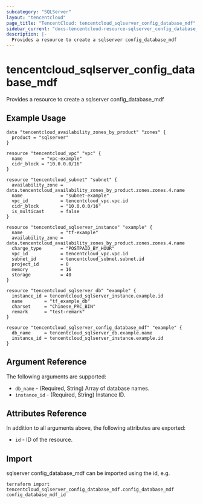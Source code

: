 ```yaml
---
subcategory: "SQLServer"
layout: "tencentcloud"
page_title: "TencentCloud: tencentcloud_sqlserver_config_database_mdf"
sidebar_current: "docs-tencentcloud-resource-sqlserver_config_database_mdf"
description: |-
  Provides a resource to create a sqlserver config_database_mdf
---
```


# tencentcloud_sqlserver_config_database_mdf

Provides a resource to create a sqlserver config_database_mdf

## Example Usage

```hcl
data "tencentcloud_availability_zones_by_product" "zones" {
  product = "sqlserver"
}

resource "tencentcloud_vpc" "vpc" {
  name       = "vpc-example"
  cidr_block = "10.0.0.0/16"
}

resource "tencentcloud_subnet" "subnet" {
  availability_zone = data.tencentcloud_availability_zones_by_product.zones.zones.4.name
  name              = "subnet-example"
  vpc_id            = tencentcloud_vpc.vpc.id
  cidr_block        = "10.0.0.0/16"
  is_multicast      = false
}

resource "tencentcloud_sqlserver_instance" "example" {
  name              = "tf-example"
  availability_zone = data.tencentcloud_availability_zones_by_product.zones.zones.4.name
  charge_type       = "POSTPAID_BY_HOUR"
  vpc_id            = tencentcloud_vpc.vpc.id
  subnet_id         = tencentcloud_subnet.subnet.id
  project_id        = 0
  memory            = 16
  storage           = 40
}

resource "tencentcloud_sqlserver_db" "example" {
  instance_id = tencentcloud_sqlserver_instance.example.id
  name        = "tf_example_db"
  charset     = "Chinese_PRC_BIN"
  remark      = "test-remark"
}

resource "tencentcloud_sqlserver_config_database_mdf" "example" {
  db_name     = tencentcloud_sqlserver_db.example.name
  instance_id = tencentcloud_sqlserver_instance.example.id
}
```

## Argument Reference

The following arguments are supported:

* `db_name` - (Required, String) Array of database names.
* `instance_id` - (Required, String) Instance ID.

## Attributes Reference

In addition to all arguments above, the following attributes are exported:

* `id` - ID of the resource.



## Import

sqlserver config_database_mdf can be imported using the id, e.g.

```
terraform import tencentcloud_sqlserver_config_database_mdf.config_database_mdf config_database_mdf_id
```

